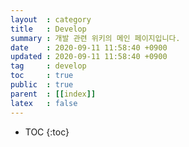 ```yaml
---
layout  : category
title   : Develop 
summary : 개발 관련 위키의 메인 페이지입니다.
date    : 2020-09-11 11:58:40 +0900 
updated : 2020-09-11 11:58:40 +0900
tag     : develop
toc     : true
public  : true
parent  : [[index]]
latex   : false
---
```

* TOC
{:toc}

